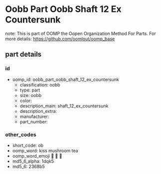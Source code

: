 # Oobb Part Oobb Shaft 12 Ex Countersunk  

note: This is part of OOMP the Oopen Organization Method For Parts. For more details: https://github.com/oomlout/oomp_base

##  part details





### id
* oomp_id: oobb_part_oobb_shaft_12_ex_countersunk
  * classification: oobb
  * type: part
  * size: oobb
  * color: 
  * description_main: shaft_12_ex_countersunk
  * description_extra: 
  * manufacturer: 
  * part_number: 

### other_codes
* short_code: ob
* oomp_word: kiss mushroom tea
* oomp_word_emoji :kiss: :mushroom: :tea:
* md5_6_alpha: 1dqk5
* md5_6: 2368b5